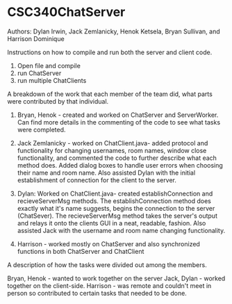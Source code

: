 # CSC340ChatServer
Authors: Dylan Irwin, Jack Zemlanicky, Henok Ketsela, Bryan Sullivan, and Harrison Dominique

Instructions on how to compile and run both the server and client code.
1) Open file and compile 
2) run ChatServer 
3) run multiple ChatClients

A breakdown of the work that each member of the team did, what parts were contributed by that
individual.

1) Bryan, Henok - created and worked on ChatServer and ServerWorker. Can find more details in the commenting of the code to see what tasks were completed.

2) Jack Zemlanicky - worked on ChatClient.java- added protocol and functionality for changing usernames, room names, window close functionality, and commented the code to further describe what each method does. Added dialog boxes to handle user errors when choosing their name and room name. Also assisted Dylan with the initial establishment of connection for the client to the server.

3) Dylan: Worked on ChatClient.java- created establishConnection and recieveServerMsg methods. The establishConnection method does exactly what it's name suggests, begins the connection to the server (ChatSever). The recieveServerMsg method takes the server's output and relays it onto the clients GUI in a neat, readable, fashion. Also assisted Jack with the username and room name changing functionality.

4) Harrison - worked mostly on ChatServer and also synchronized functions in both ChatServer and ChatClient

A description of how the tasks were divided out among the members.

Bryan, Henok - wanted to work together on the server
Jack, Dylan - worked together on the client-side. 
Harrison - was remote and couldn't meet in person so contributed to certain tasks that needed to be done. 
